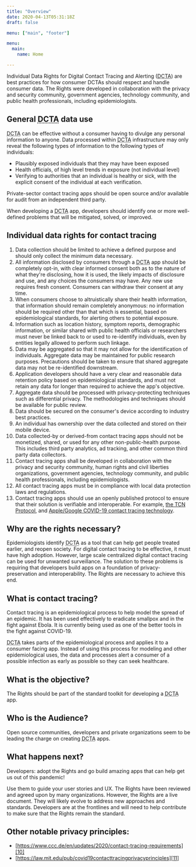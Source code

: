 ```yaml
---
title: "Overview"
date: 2020-04-13T05:31:18Z
draft: false

menu: ["main", "footer"]

menu: 
  main:
    name: Home

---
```


Individual Data Rights for Digital Contact Tracing and Alerting (<acronym title="Digital Contact Tracing and Alerting">DCTA</acronym>) are best practices for how consumer DCTAs should respect and handle consumer data. The Rights were developed in collaboration with the privacy and security community, government agencies, technology community, and public health professionals, including epidemiologists. 

## General <acronym title="Digital Contact Tracing and Alerting">DCTA</acronym> data use

<acronym title="Digital Contact Tracing and Alerting">DCTA</acronym> can be effective without a consumer having to divulge any personal information to anyone. Data processed within <acronym title="Digital Contact Tracing and Alerting">DCTA</acronym> infrastructure may only reveal the following types of information to the following types of individuals:

  * Plausibly exposed individuals that they may have been exposed
  * Health officials, of high level trends in exposure (not individual level)
  * Verifying to authorities that an individual is healthy or sick, with the explicit consent of the individual at each verification.

Private-sector contact tracing apps should be open source and/or available for audit from an independent third party.

When developing a <acronym title="Digital Contact Tracing and Alerting">DCTA</acronym> app, developers should identify one or more well-defined problems that will be mitigated, solved, or improved.

## Individual data rights for contact tracing

<div class="rights">

  1. Data collection should be limited to achieve a defined purpose and should only collect the minimum data necessary. 
  2. All information disclosed by consumers through a <acronym title="Digital Contact Tracing and Alerting">DCTA</acronym> app should be completely opt-in, with clear informed consent both as to the nature of what they're disclosing, how it is used, the likely impacts of disclosure and use, and any choices the consumers may have. Any new use requires fresh consent. Consumers can withdraw their consent at any time.
  3. When consumers choose to altruistically share their health information, that information should remain completely anonymous: no information should be required other than that which is essential, based on epidemiological standards, for alerting others to potential exposure. 
  4. Information such as location history, symptom reports, demographic information, or similar shared with public health officials or researchers must never be linked back to or used to re-identify individuals, even by entities legally allowed to perform such linkage. 
  5. Data may be aggregated so that it may not allow for the identification of individuals. Aggregate data may be maintained for public research purposes. Precautions should be taken to ensure that shared aggregate data may not be re-identified downstream.  
  6. Application developers should have a very clear and reasonable data retention policy based on epidemiological standards, and must not retain any data for longer than required to achieve the app's objective.
  7. Aggregate data should be processed with privacy-protecting techniques such as differential privacy. The methodologies and techniques should be available for public review. 
  8. Data should be secured on the consumer's device according to industry best practices.
  9. An individual has ownership over the data collected and stored on their mobile device. 
  10. Data collected-by or derived-from contact tracing apps should not be monetized, shared, or used for any other non-public-health purpose. This includes third party analytics, ad tracking, and other common third party data collectors. 
  11. Contact tracing apps shall be developed in collaboration with the privacy and security community, human rights and civil liberties organizations, government agencies, technology community, and public health professionals, including epidemiologists.
  12. All contact tracing apps must be in compliance with local data protection laws and regulations.
  13. Contact tracing apps should use an openly published protocol to ensure that their solution is verifiable and interoperable. For example, [the TCN Protocol][4], and [Apple/Google COVID-19 contact tracing technology][5]. 
</div>

 [4]: https://github.com/TCNCoalition/TCN

 [5]: https://www.apple.com/newsroom/2020/04/apple-and-google-partner-on-covid-19-contact-tracing-technology/

## Why are the rights necessary?

Epidemiologists identify <acronym title="Digital Contact Tracing and Alerting">DCTA</acronym> as a tool that can help get people treated earlier, and reopen society. For digital contact tracing to be effective, it must have high adoption. However, large scale centralized digital contact tracing can be used for unwanted surveillance. The solution to these problems is requiring that developers build apps on a foundation of privacy-preservation and interoperability. The Rights are necessary to achieve this end. 

## What is contact tracing?

Contact tracing is an epidemiological process to help model the spread of an epidemic. It has been used effectively to eradicate smallpox and in the fight against Ebola. It is currently being used as one of the better tools in the fight against COVID-19. 

<acronym title="Digital Contact Tracing and Alerting">DCTA</acronym> takes parts of the epidemiological process and applies it to a consumer facing app. Instead of using this process for modeling and other epidemiological uses, the data and processes alert a consumer of a possible infection as early as possible so they can seek healthcare.

## What is the objective?

The Rights should be part of the standard toolkit for developing a <acronym title="Digital Contact Tracing and Alerting">DCTA</acronym> app. 

## Who is the Audience?

Open source communities, developers and private organizations seem to be leading the charge on creating <acronym title="Digital Contact Tracing and Alerting">DCTA</acronym> apps. 

## What happens next? 

Developers: adopt the Rights and go build amazing apps that can help get us out of this pandemic! 

Use them to guide your user stories and UX. The Rights have been reviewed and agreed upon by many organizations. However, the Rights are a live document. They will likely evolve to address new approaches and standards. Developers are at the frontlines and will need to help contribute to make sure that the Rights remain the standard. 





## Other notable privacy principles:

  * [https://www.ccc.de/en/updates/2020/contact-tracing-requirements][10]
  * [https://law.mit.edu/pub/covid19contacttracingprivacyprinciples][11]

   [10]: https://www.ccc.de/en/updates/2020/contact-tracing-requirements
   [11]: https://law.mit.edu/pub/covid19contacttracingprivacyprinciples
